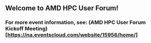 
## Welcome to AMD HPC User Forum!

### For more event information, see: (AMD HPC User Forum Kickoff Meeting)[https://na.eventscloud.com/website/15956/home/]
